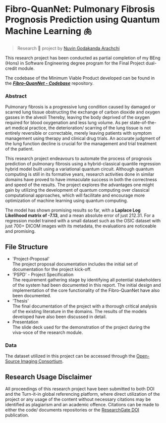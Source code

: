 # Fibro-QuanNet: Pulmonary Fibrosis Prognosis Prediction using Quantum Machine Learning 🫁 

> Research 🔬 project by [Nuvin Godakanda Arachchi](https://nuvinga.github.io)

This research project has been conducted as partial completion of my BEng (Hons) in Software Engineering degree program for the Final Project dual-credit module.

The codebase of the Minimum Viable Product developed can be found in the <b><i>[Fibro-QuanNet - Codebase](https://github.com/nuvinga/fibro-quannet-app)</i></b> repository.

### Abstract

Pulmonary fibrosis is a progressive lung condition caused by damaged or scarred lung tissue obstructing the exchange of carbon dioxide and oxygen gasses in the alveoli Thereby, leaving the body deprived of the oxygen required for blood oxygenation and less lung volume. As per state-of-the-art medical practice, the deterioration/ scarring of the lung tissue is not entirely reversible or correctable, merely leaving patients with symptom management using therapy and clinical drug trials. An accurate judgment of the lung function decline is crucial for the management and trial treatment of the patient.

This research project endeavours to automate the process of prognosis prediction of pulmonary fibrosis using a hybrid-classical quantile regression hybrid model built using a variational quantum circuit. Although quantum computing is still in its formative years, research activities done in similar domains have proved to have immaculate success in both the correctness and speed of the results. The project explores the advantages one might gain by utilizing the development of quantum computing over classical computational approaches, which will facilitate and encourage more optimization of machine learning using quantum computing.

The model has shown promising results so far, with a <b>Laplace Log Likelihood matrix of -7.13</b>, and a mean absolute error of just 212.31. For a regression model trained with a small dataset such as the OSIC dataset with just 700+ DICOM images with its metadata, the evaluations are noticeable and promising.

## File Structure
<ul>
  <li>'Project-Proposal'</li>
  The project proposal documentation includes the initial set of documentation for the project kick-off.
  <li>'PSPD' - Project Specification </li>
  The requirement gathering stage by identifying all potential stakeholders of the system had been documented in this report. The initial design and implementation of the core functionality of the Fibro-QuanNet have also been documented.
  <li>'Thesis'</li>
  The final documentation of the project with a thorough critical analysis of the existing literature in the domains. The results of the models developed have also been discussed in detail.
  <li>Presentation</li>
  The slide deck used for the demonstration of the project during the viva-voce of the research module.
</ul>

### Data

The dataset utilized in this project can be accessed through the [Open-Source Imaging Consortium](https://www.osicild.org/).

## Research Usage Disclaimer

All proceedings of this research project have been submitted to both DOI and the Turn-it-in global referencing platform, where direct utilization of the project or any usage of the content without necessary citations may be identified as plagiarism and an academic offence.
Citations can be made to either the code/ documents repositories or the [ResearchGate DOI](http://dx.doi.org/10.13140/RG.2.2.25905.76642/1) publication.


